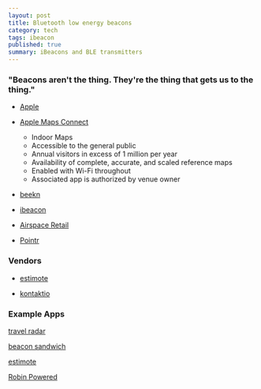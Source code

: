 ```yaml
---
layout: post
title: Bluetooth low energy beacons
category: tech
tags: ibeacon
published: true
summary: iBeacons and BLE transmitters
---
```


### "Beacons aren't the thing. They're the thing that gets us to the thing."

* [Apple](https://developer.apple.com/ibeacon/)

* [Apple Maps Connect](https://mapsconnect.apple.com)
  * Indoor Maps
  * Accessible to the general public
  * Annual visitors in excess of 1 million per year
  * Availability of complete, accurate, and scaled reference maps
  * Enabled with Wi-Fi throughout
  * Associated app is authorized by venue owner

* [beekn](http://beekn.net/guide-to-ibeacons/)

* [ibeacon](http://www.ibeacon.com)

* [Airspace Retail](http://airspace.cc)

* [Pointr](http://www.pointrlabs.com)

### Vendors

* [estimote](http://estimote.com)

* [kontaktio](http://kontakt.io/)

### Example Apps

[travel radar](http://travelradar.awwapps.com)

[beacon sandwich](http://www.beaconsandwich.com)

[estimote](https://itunes.apple.com/gb/app/estimote/id686915066?mt=8)

[Robin Powered](https://itunes.apple.com/us/app/robin-powered/id948856282)
